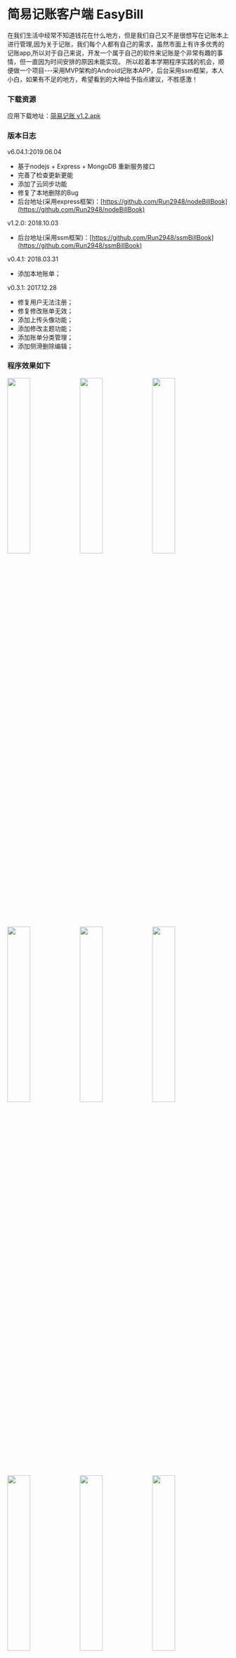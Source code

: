 # 简易记账客户端 EasyBill

在我们生活中经常不知道钱花在什么地方，但是我们自己又不是很想写在记账本上进行管理,因为关于记账，我们每个人都有自己的需求，虽然市面上有许多优秀的记账app,所以对于自己来说，开发一个属于自己的软件来记账是个非常有趣的事情，但一直因为时间安排的原因未能实现。 
所以趁着本学期程序实践的机会，顺便做一个项目---采用MVP架构的Android记账本APP，后台采用ssm框架，本人小白，如果有不足的地方，希望看到的大神给予指点建议，不胜感激！

### 下载资源
应用下载地址：[简易记账 v1.2.apk](https://github.com/Run2948/EasyBill/blob/master/screenshots/简易记账v1.2.apk)

### 版本日志

v6.04.1:2019.06.04
- 基于nodejs + Express + MongoDB 重新服务接口
- 完善了检查更新更能
- 添加了云同步功能
- 修复了本地删除的Bug 
- 后台地址(采用express框架)：[https://github.com/Run2948/nodeBillBook](https://github.com/Run2948/nodeBillBook)

v1.2.0: 2018.10.03
- 后台地址(采用ssm框架)：[https://github.com/Run2948/ssmBillBook](https://github.com/Run2948/ssmBillBook)

v0.4.1: 2018.03.31
- 添加本地账单；

v0.3.1: 2017.12.28
- 修复用户无法注册；
- 修复修改账单无效；
- 添加上传头像功能；
- 添加修改主题功能；
- 添加账单分类管理；
- 添加侧滑删除编辑；

### 程序效果如下
<p>
<img width="32%" src="https://github.com/Run2948/EasyBill/blob/master/screenshots/Screenshot_1541742087.png" />
<img width="32%" src="https://github.com/Run2948/EasyBill/blob/master/screenshots/Screenshot_1541742161.png" />
<img width="32%" src="https://github.com/Run2948/EasyBill/blob/master/screenshots/Screenshot_1541742167.png" />
<img width="32%" src="https://github.com/Run2948/EasyBill/blob/master/screenshots/Screenshot_1541742184.png" />
<img width="32%" src="https://github.com/Run2948/EasyBill/blob/master/screenshots/Screenshot_1541744966.png" />
<img width="32%" src="https://github.com/Run2948/EasyBill/blob/master/screenshots/Screenshot_1541745005.png" />
<img width="32%" src="https://github.com/Run2948/EasyBill/blob/master/screenshots/Screenshot_1541745031.png" />
<img width="32%" src="https://github.com/Run2948/EasyBill/blob/master/screenshots/Screenshot_1541745071.png" />
<img width="32%" src="https://github.com/Run2948/EasyBill/blob/master/screenshots/Screenshot_1541745045.png" />
</p>

##### 注：本程序素材来源网络，如有影响你的权益，请及时联系本人

### TODO
- [x] 帐薄总支出、收入显示。
- [x] 账目数据增加编辑功能。
- [x] 账目数据增加归类功能。
- [x] 账目数据增加同步功能。
- [x] 自定义分类、支付方式。
- [x] 统计功能。
- [x] 换肤功能。
- [x] 检测更新。
- [x] 应用瘦身。
- [ ] 密码锁功能。

### Thanks to
 1. butterknife: <https://github.com/JakeWharton/butterknife>
 2. glide: <https://github.com/bumptech/glide>
 3. okhttp: <https://github.com/square/okhttp>
 4. MPAndroidChart: <https://github.com/PhilJay/MPAndroidChart>
 5. Android-PickerView: <https://github.com/Bigkoo/Android-PickerView>
 6. AwesomeSplash: <https://github.com/ViksaaSkool/AwesomeSplash>

### 更新.gitignore
 1. git rm -r --cached .                //清空缓存
 2. git add .                           //重新提交
 3. git commit -m "update .gitignore"   //暂存本地
 4. git push                            //推送远端

### [ERROR: x86 emulation currently requires hardware acceleration!的解决方法](https://blog.csdn.net/chjqxxxx/article/details/52541714)
##### 前提： CPU 支持 VT （Virtualization Technology）， 而且仅限于 Intel CPU
* 首先要打开SDK Manager 下载intel haxm，下载位置：android-sdk\extras\intel\Hardware_Accelerated_Execution_Manager\IntelHaxm.exe
* 下载完毕后运行IntelHaxm.exe(intelhaxm-android.exe)安装，完毕后命令行执行 sc query intelhaxm ，如果 STATE RUNNING 表示安装成功 。(如果BIOS里面没有开启Virtualization Technology，安装的时候会有相关错误提示，进BIOS开启就好)
* 打开 SDK Manager 下载 intel x86镜像创建AVD，CPU选择 intel atom x86

### [如何解决android studio不能在线安装插件的问题](https://blog.csdn.net/yyongchao/article/details/81016597)
* 勾掉use secure connction，问题即可完美解决。

### [修改Android Studio 的默认配置后，插件无法安装和使用问题](https://blog.csdn.net/wohyd/article/details/80090503)
* 当修改完idea.system.path后，默认的插件路径也在这个路径下的plugins目录下了。
* 所以我们要重新指定一下插件的目录：`idea.plugins.path=${idea.system.path}/plugins`。

### [Android Studio安装插件 重启后保存不上的问题](https://blog.csdn.net/qq_27818541/article/details/51558955)
* 在idea.properties文件中最后一行添加如下一句话：`idea.plugins.path=${idea.system.path}/plugins`